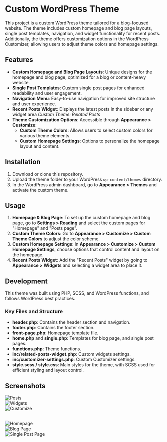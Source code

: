# Custom WordPress Theme

This project is a custom WordPress theme tailored for a blog-focused website. The theme includes custom homepage and blog page layouts, single post templates, navigation, and widget functionality for recent posts. Additionally, the theme offers customization options in the WordPress Customizer, allowing users to adjust theme colors and homepage settings.

## Features

- **Custom Homepage and Blog Page Layouts**: Unique designs for the homepage and blog page, optimized for a blog or content-heavy website.
- **Single Post Templates**: Custom single post pages for enhanced readability and user engagement.
- **Navigation Menu**: Easy-to-use navigation for improved site structure and user experience.
- **Recent Posts Widget**: Displays the latest posts in the sidebar or any widget area *Custom Theme: Related Posts*
- **Theme Customization Options**: Accessible through **Appearance > Customize**:
  - **Custom Theme Colors**: Allows users to select custom colors for various theme elements.
  - **Custom Homepage Settings**: Options to personalize the homepage layout and content.

## Installation

1. Download or clone this repository.
2. Upload the theme folder to your WordPress `wp-content/themes` directory.
3. In the WordPress admin dashboard, go to **Appearance > Themes** and activate the custom theme.

## Usage

1. **Homepage & Blog Page**: To set up the custom homepage and blog page, go to **Settings > Reading** and select the custom pages for "Homepage" and "Posts page".
2. **Custom Theme Colors**: Go to **Appearance > Customize > Custom Theme Colors** to adjust the color scheme.
3. **Custom Homepage Settings**: In **Appearance > Customize > Custom Homepage Settings**, choose options that control content and layout on the homepage.
4. **Recent Posts Widget**: Add the "Recent Posts" widget by going to **Appearance > Widgets** and selecting a widget area to place it.

## Development

This theme was built using PHP, SCSS, and WordPress functions, and follows WordPress best practices.

### Key Files and Structure

- **header.php**: Contains the header section and navigation.
- **footer.php**: Contains the footer section.
- **front-page.php**: Homepage template file.
- **home.php** and **single.php**: Templates for blog page, and single post pages.
- **functions.php**: Theme functions.
- **inc/related-posts-widget.php**: Custom widgets settings.
- **inc/customizer-settings.php**: Custom Customizer settings.
- **style.scss / style.css**: Main styles for the theme, with SCSS used for efficient styling and layout control.

## Screenshots
<img src="/images/screenshots/AdminPosts.png" alt="Posts" /> <br/>
<img src="/images/screenshots/AdminWidgets.png" alt="Widgets" /> <br/>
<img src="/images/screenshots/AdminCustomzie.png" alt="Customize" /> <br/><br/>

<img src="/images/screenshots/Homepage.jpg" alt="Homepage" /> <br/>
<img src="/images/screenshots/Blogpage.jpg" alt="Blog Page" /> <br/>
<img src="/images/screenshots/SinglePostPage.jpg" alt="Single Post Page" /> <br/>